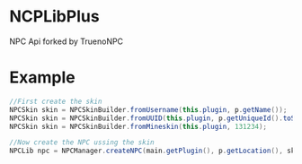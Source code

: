 # NCPLibPlus
NPC Api forked by TruenoNPC

# Example
```java
//First create the skin
NPCSkin skin = NPCSkinBuilder.fromUsername(this.plugin, p.getName());
NPCSkin skin = NPCSkinBuilder.fromUUID(this.plugin, p.getUniqueId().toString());
NPCSkin skin = NPCSkinBuilder.fromMineskin(this.plugin, 131234);

//Now create the NPC ussing the skin
NPCLib npc = NPCManager.createNPC(main.getPlugin(), p.getLocation(), skin);
```

